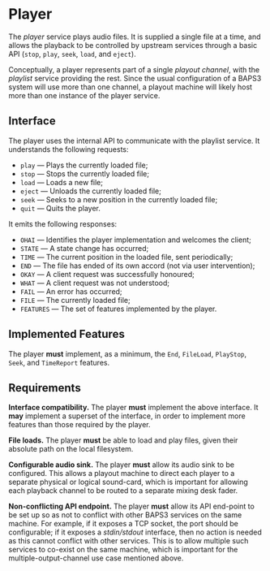 # Player

The _player_ service plays audio files.  It is supplied a single file at a time,
and allows the playback to be controlled by upstream services through a basic
API (`stop`, `play`, `seek`, `load`, and `eject`).

Conceptually, a player represents part of a single _playout channel_, with the
_playlist_ service providing the rest.  Since the usual configuration of a BAPS3
system will use more than one channel, a playout machine will likely host more
than one instance of the player service.

## Interface

The player uses the internal API to communicate with the playlist service.  It
understands the following requests:

* `play` — Plays the currently loaded file;
* `stop` — Stops the currently loaded file;
* `load` — Loads a new file;
* `eject` — Unloads the currently loaded file;
* `seek` — Seeks to a new position in the currently loaded file;
* `quit` — Quits the player.

It emits the following responses:

* `OHAI` — Identifies the player implementation and welcomes the client;
* `STATE` — A state change has occurred;
* `TIME` — The current position in the loaded file, sent periodically;
* `END` — The file has ended of its own accord (not via user intervention);
* `OKAY` — A client request was successfully honoured;
* `WHAT` — A client request was not understood;
* `FAIL` — An error has occurred;
* `FILE` — The currently loaded file;
* `FEATURES` — The set of features implemented by the player.

## Implemented Features

The player __must__ implement, as a minimum, the `End`, `FileLoad`,
`PlayStop`, `Seek`, and `TimeReport` features.

## Requirements

__Interface compatibility.__  The player __must__ implement the above interface.
It __may__ implement a superset of the interface, in order to implement more
features than those required by the player.

__File loads.__  The player __must__ be able to load and play files, given their
absolute path on the local filesystem.

__Configurable audio sink.__  The player __must__ allow its audio sink to be
configured.  This allows a playout machine to direct each player to a separate
physical or logical sound-card, which is important for allowing each playback
channel to be routed to a separate mixing desk fader.

__Non-conflicting API endpoint.__  The player __must__ allow its API end-point
to be set up so as not to conflict with other BAPS3 services on the same
machine.  For example, if it exposes a TCP socket, the port should be
configurable; if it exposes a _stdin/stdout_ interface, then no action is needed
as this cannot conflict with other services.  This is to allow multiple such
services to co-exist on the same machine, which is important for the
multiple-output-channel use case mentioned above.
